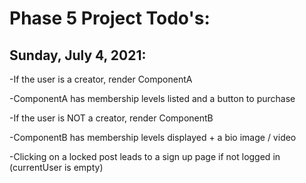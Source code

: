 # Phase 5 Project Todo's:

## Sunday, July 4, 2021:

-If the user is a creator, render ComponentA

-ComponentA has membership levels listed and a button to purchase

-If the user is NOT a creator, render ComponentB

-ComponentB has membership levels displayed + a bio image / video 

-Clicking on a locked post leads to a sign up page if not logged in (currentUser is empty)
